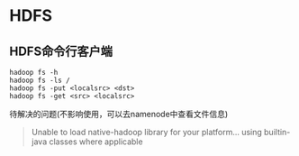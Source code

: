 # HDFS

## HDFS命令行客户端
```
hadoop fs -h  
hadoop fs -ls /  
hadoop fs -put <localsrc> <dst>  
hadoop fs -get <src> <localsrc> 
``` 

待解决的问题(不影响使用，可以去namenode中查看文件信息) 
> Unable to load native-hadoop library for your platform... using builtin-java classes where applicable

